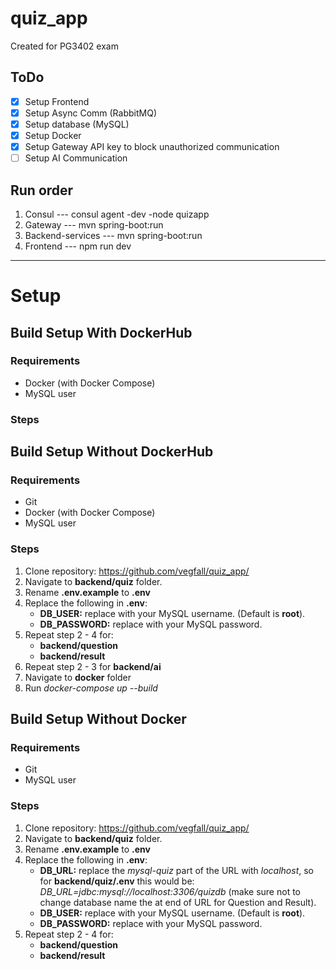# quiz_app
Created for PG3402 exam

## ToDo
- [x] Setup Frontend
- [x] Setup Async Comm (RabbitMQ)
- [x] Setup database (MySQL)
- [x] Setup Docker
- [x] Setup Gateway API key to block unauthorized communication
- [ ] Setup AI Communication

## Run order
1. Consul --- consul agent -dev -node quizapp
2. Gateway --- mvn spring-boot:run
3. Backend-services --- mvn spring-boot:run 
4. Frontend --- npm run dev

---
# Setup
## Build Setup With DockerHub
### Requirements
- Docker (with Docker Compose)
- MySQL user

### Steps

## Build Setup Without DockerHub
### Requirements
- Git
- Docker (with Docker Compose)
- MySQL user

### Steps
1. Clone repository: https://github.com/vegfall/quiz_app/
2. Navigate to **backend/quiz** folder.
3. Rename **.env.example** to **.env**
4. Replace the following in **.env**:
    - **DB_USER:** replace with your MySQL username. (Default is **root**).
    - **DB_PASSWORD:** replace with your MySQL password.
5. Repeat step 2 - 4 for:
    - **backend/question**
    - **backend/result**
6. Repeat step 2 - 3 for **backend/ai**
7. Navigate to **docker** folder
8. Run *docker-compose up --build*

## Build Setup Without Docker
### Requirements
- Git
- MySQL user

### Steps
1. Clone repository: https://github.com/vegfall/quiz_app/
2. Navigate to **backend/quiz** folder.
3. Rename **.env.example** to **.env**
4. Replace the following in **.env**:
   - **DB_URL:** replace the *mysql-quiz* part of the URL with *localhost*, so for **backend/quiz/.env** this would be: 
   *DB_URL=jdbc:mysql://localhost:3306/quizdb* (make sure not to change database name the at end of URL for 
   Question and Result).
   - **DB_USER:** replace with your MySQL username. (Default is **root**).
   - **DB_PASSWORD:** replace with your MySQL password.
5. Repeat step 2 - 4 for:
    - **backend/question**
    - **backend/result**